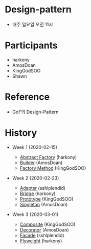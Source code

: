 # Design-pattern
- 매주 일요일 오전 11시

# Participants
- harkony
- AmosDoan
- KingGodSOO
- Shawn

# Reference 
- GoF의 Design-Pattern

# History
- Week 1 (2020-02-15)
  - [Abstract Factory](https://github.com/harkony/design-pattern/blob/master/20200215/abstract_factory/abstract_factory.md) (harkony)
  - [Builder](https://github.com/harkony/design-pattern/blob/master/20200215/builder_pattern/builder_pattern.md) (AmosDoan)
  - [Factory Method](https://github.com/harkony/design-pattern/blob/master/20200215/factory_method/factory_method.md) (KingGodSOO)

- Week 2 (2020-02-23)
  - [Adapter](https://github.com/harkony/design-pattern/blob/master/20200223/adapter/README.md) (sshlplendid)
  - [Bridge](https://github.com/harkony/design-pattern/blob/master/20200223/bridge/bridge.md) (harkony)
  - [Prototype](https://github.com/harkony/design-pattern/blob/master/20200223/prototype/prototype.md) (KingGodSOO)
  - [Singleton](https://github.com/harkony/design-pattern/tree/master/20200223/singleton) (AmosDoan)

- Week 3 (2020-03-01)
  - [Composite](https://github.com/harkony/design-pattern/blob/master/20200301/composite/composite.md) (KingGodSOO)
  - [Decorator](https://github.com/harkony/design-pattern/blob/master/20200301/decorator/Decorator.md) (AmosDoan)
  - [Facade](https://github.com/harkony/design-pattern/blob/master/20200301/facade/README.md) (sshlplendid)
  - [Flyweight](https://github.com/harkony/design-pattern/blob/master/20200301/flyweight/flyweight.md) (harkony)
  
